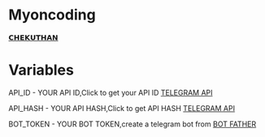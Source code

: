 # Myoncoding 



<a href='https://t.me/Lion_098765'> 𝗖𝗛𝗘𝗞𝗨𝗧𝗛𝗔𝗡</a>







# Variables 

 API_ID    - YOUR API ID,Click to get your API ID <a href="https://my.telegram.org/apps"> TELEGRAM API</a>

 API_HASH  - YOUR API HASH,Click to get API HASH <a href="https://my.telegram.org/apps"> TELEGRAM API</a>

 BOT_TOKEN - YOUR BOT TOKEN,create a telegram bot from <a href="https://telegram.dog/BotFather"> BOT FATHER</a>














